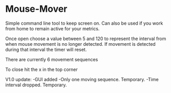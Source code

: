 # Mouse-Mover

Simple command line tool to keep screen on.
Can also be used if you work from home to remain active for your metrics.

Once open choose a value between 5 and 120 to represent the interval from when mouse movement is no longer detected. If movement is detected during that interval the timer will reset.

There are currently 6 movement sequences

To close hit the x in the top corner

V1.0 update:
-GUI added
-Only one moving sequence. Temporary.
-Time interval dropped. Temporary.
